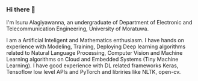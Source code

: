 ### Hi there 👋

I'm Isuru Alagiyawanna, an undergraduate of Department of Electronic and Telecommunication Engineering, University of Moratuwa.

I am a Artificial Inteligent and Mathematics enthusiasm. I have hands on experience with Modeling, Training, Deploying Deep learning algorithms 
related to  Natural Language Processing, Computer Vision and Machine Learning algorithms on Cloud and Embedded Systems (Tiny Machine Learning). 
I have good experience with DL related frameworks Keras, Tensoflow low level APIs and PyTorch and libriries like NLTK, open-cv.
